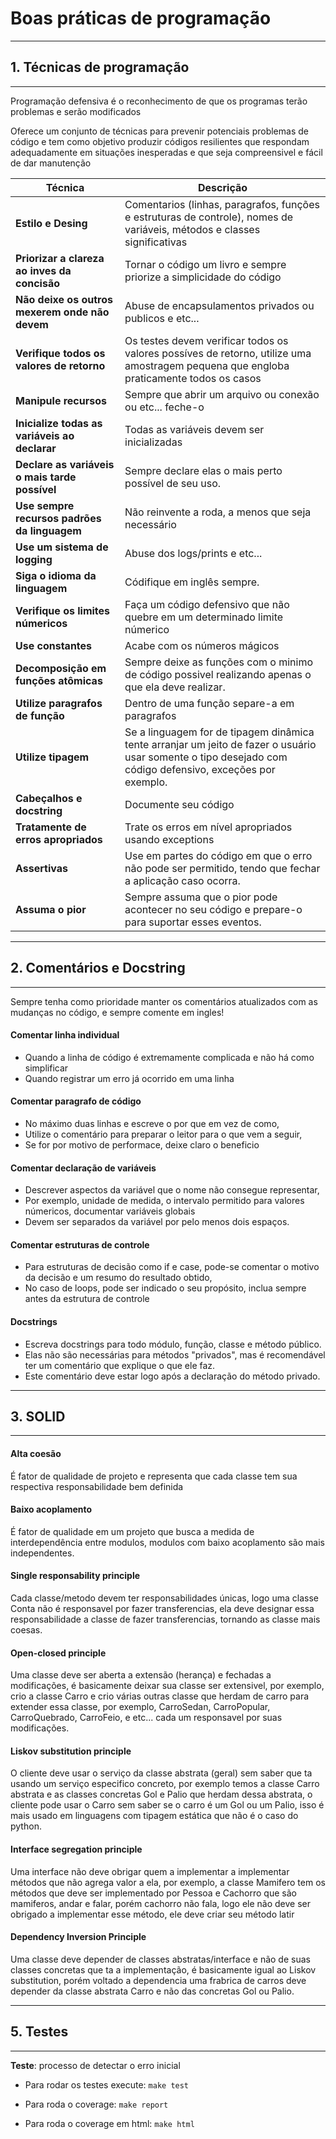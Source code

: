 # Boas práticas de programação
***
## 1. Técnicas de programação
***

Programação defensiva é o reconhecimento de que os programas terão problemas e serão modificados

Oferece um conjunto de técnicas para prevenir potenciais problemas de código e tem como objetivo produzir códigos resilientes que respondam adequadamente em situações inesperadas e que seja compreensivel e fácil de dar manutenção

|Técnica|Descrição|
|-------|---------|
|**Estilo e Desing**|Comentarios (linhas, paragrafos, funções e estruturas de controle), nomes de variáveis, métodos e classes significativas|
|**Priorizar a clareza ao inves da concisão**|Tornar o código um livro e sempre priorize a simplicidade do código|
|**Não deixe os outros mexerem onde não devem**|Abuse de encapsulamentos privados ou publicos e etc...|
|**Verifique todos os valores de retorno**|Os testes devem verificar todos os valores possíves de retorno, utilize uma amostragem pequena que engloba praticamente todos os casos|
|**Manipule recursos**|Sempre que abrir um arquivo ou conexão ou etc... feche-o|
|**Inicialize todas as variáveis ao declarar**|Todas as variáveis devem ser inicializadas|
|**Declare as variáveis o mais tarde possível**|Sempre declare elas o mais perto possível de seu uso.|
|**Use sempre recursos padrões da linguagem**|Não reinvente a roda, a menos que seja necessário|
|**Use um sistema de logging**|Abuse dos logs/prints e etc...|
|**Siga o idioma da linguagem**|Códifique em inglês sempre.|
|**Verifique os limites númericos**|Faça um código defensivo que não quebre em um determinado limite númerico|
|**Use constantes**|Acabe com os números mágicos|
|**Decomposição em funções atômicas**|Sempre deixe as funções com o minimo de código possivel realizando apenas o que ela deve realizar.|
|**Utilize paragrafos de função**|Dentro de uma função separe-a em paragrafos|
|**Utilize tipagem**|Se a linguagem for de tipagem dinâmica tente arranjar um jeito de fazer o usuário usar somente o tipo desejado com código defensivo, exceções por exemplo.|
|**Cabeçalhos e docstring**|Documente seu código|
|**Tratamente de erros apropriados**|Trate os erros em nível apropriados usando exceptions|
|**Assertivas**|Use em partes do código em que o erro não pode ser permitido, tendo que fechar a aplicação caso ocorra.|
|**Assuma o pior**|Sempre assuma que o pior pode acontecer no seu código e prepare-o para suportar esses eventos.|

***
## 2. Comentários e Docstring
***

Sempre tenha como prioridade manter os comentários atualizados com as mudanças no código, e sempre comente em ingles!

#### Comentar linha individual

- Quando a linha de código é extremamente complicada e não há como simplificar
- Quando registrar um erro já ocorrido em uma linha

#### Comentar paragrafo de código

- No máximo duas linhas e escreve o por que em vez de como,
- Utilize o comentário para preparar o leitor para o que vem a seguir,
- Se for por motivo de performace, deixe claro o beneficio

#### Comentar declaração de variáveis

- Descrever aspectos da variável que o nome não consegue representar,
- Por exemplo, unidade de medida, o intervalo permitido para valores númericos, documentar variáveis globais
- Devem ser separados da variável por pelo menos dois espaços.

#### Comentar estruturas de controle

- Para estruturas de decisão como if e case, pode-se comentar o motivo da decisão e um resumo do resultado obtido,
- No caso de loops, pode ser indicado o seu propósito, inclua sempre antes da estrutura de controle

#### Docstrings

- Escreva docstrings para todo módulo, função, classe e método público.
- Elas não são necessárias para métodos "privados", mas é recomendável ter um comentário que explique o que ele faz.
- Este comentário deve estar logo após a declaração do método privado.

***
## 3. SOLID
***

#### Alta coesão

É fator de qualidade de projeto e representa que cada classe tem sua respectiva responsabilidade bem definida

#### Baixo acoplamento

É fator de qualidade em um projeto que busca a medida de interdependência entre modulos, modulos com baixo acoplamento são mais independentes.

#### Single responsability principle

Cada classe/metodo devem ter responsabilidades únicas, logo uma classe Conta não é responsavel por fazer transferencias, ela deve designar essa responsabilidade a classe de fazer transferencias, tornando as classe mais coesas.

#### Open-closed principle

Uma classe deve ser aberta a extensão (herança) e fechadas a modificações, é basicamente deixar sua classe ser extensivel, por exemplo, crio a classe Carro e crio várias outras classe que herdam de carro para extender essa classe, por exemplo, CarroSedan, CarroPopular, CarroQuebrado, CarroFeio, e etc... cada um responsavel por suas modificações.

#### Liskov substitution principle

O cliente deve usar o serviço da classe abstrata (geral) sem saber que ta usando um serviço especifico concreto, por exemplo temos a classe Carro abstrata e as classes concretas Gol e Palio que herdam dessa abstrata, o cliente pode usar o Carro sem saber se o carro é um Gol ou um Palio, isso é mais usado em linguagens com tipagem estática que não é o caso do python.

#### Interface segregation principle

Uma interface não deve obrigar quem a implementar a implementar métodos que não agrega valor a ela, por exemplo, a classe Mamifero tem os métodos que deve ser implementado por Pessoa e Cachorro que são mamiferos, andar e falar, porém cachorro não fala, logo ele não deve ser obrigado a implementar esse método, ele deve criar seu método latir

#### Dependency Inversion Principle

Uma classe deve depender de classes abstratas/interface e não de suas classes concretas que ta a implementação, é basicamente igual ao Liskov substitution, porém voltado a dependencia uma frabrica de carros deve depender da classe abstrata Carro e não das concretas Gol ou Palio.

***
## 5. Testes
***

**Teste**: processo de detectar o erro inicial

* Para rodar os testes execute: ```make test```

* Para roda o coverage: ```make report```

* Para roda o coverage em html: ```make html```
